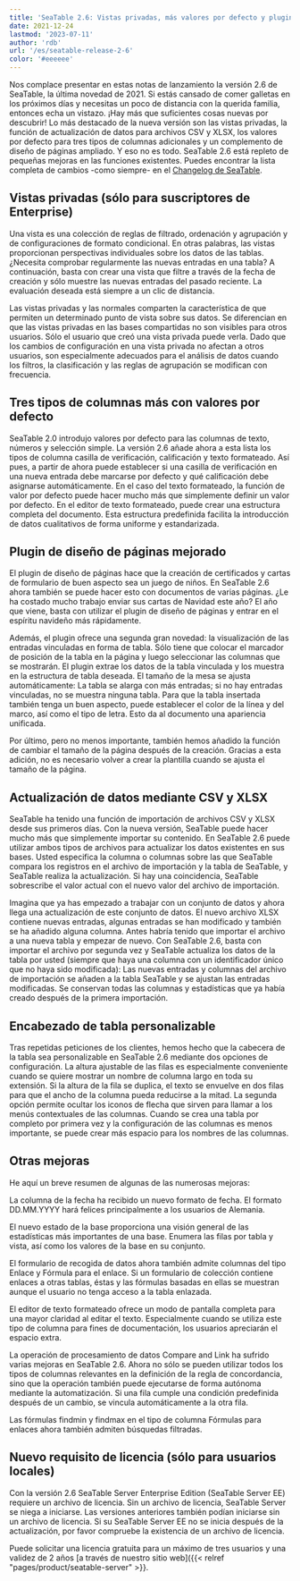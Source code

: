 ```yaml
---
title: 'SeaTable 2.6: Vistas privadas, más valores por defecto y plugin de diseño de página mejorado'
date: 2021-12-24
lastmod: '2023-07-11'
author: 'rdb'
url: '/es/seatable-release-2-6'
color: '#eeeeee'
---
```


Nos complace presentar en estas notas de lanzamiento la versión 2.6 de SeaTable, la última novedad de 2021. Si estás cansado de comer galletas en los próximos días y necesitas un poco de distancia con la querida familia, entonces echa un vistazo. ¡Hay más que suficientes cosas nuevas por descubrir! Lo más destacado de la nueva versión son las vistas privadas, la función de actualización de datos para archivos CSV y XLSX, los valores por defecto para tres tipos de columnas adicionales y un complemento de diseño de páginas ampliado. Y eso no es todo. SeaTable 2.6 está repleto de pequeñas mejoras en las funciones existentes. Puedes encontrar la lista completa de cambios -como siempre- en el [Changelog de SeaTable](https://seatable.io/es/docs/changelog/version-2-6/).

## Vistas privadas (sólo para suscriptores de Enterprise)

Una vista es una colección de reglas de filtrado, ordenación y agrupación y de configuraciones de formato condicional. En otras palabras, las vistas proporcionan perspectivas individuales sobre los datos de las tablas. ¿Necesita comprobar regularmente las nuevas entradas en una tabla? A continuación, basta con crear una vista que filtre a través de la fecha de creación y sólo muestre las nuevas entradas del pasado reciente. La evaluación deseada está siempre a un clic de distancia.

Las vistas privadas y las normales comparten la característica de que permiten un determinado punto de vista sobre sus datos. Se diferencian en que las vistas privadas en las bases compartidas no son visibles para otros usuarios. Sólo el usuario que creó una vista privada puede verla. Dado que los cambios de configuración en una vista privada no afectan a otros usuarios, son especialmente adecuados para el análisis de datos cuando los filtros, la clasificación y las reglas de agrupación se modifican con frecuencia.

## Tres tipos de columnas más con valores por defecto

SeaTable 2.0 introdujo valores por defecto para las columnas de texto, números y selección simple. La versión 2.6 añade ahora a esta lista los tipos de columna casilla de verificación, calificación y texto formateado. Así pues, a partir de ahora puede establecer si una casilla de verificación en una nueva entrada debe marcarse por defecto y qué calificación debe asignarse automáticamente. En el caso del texto formateado, la función de valor por defecto puede hacer mucho más que simplemente definir un valor por defecto. En el editor de texto formateado, puede crear una estructura completa del documento. Esta estructura predefinida facilita la introducción de datos cualitativos de forma uniforme y estandarizada.

## Plugin de diseño de páginas mejorado

El plugin de diseño de páginas hace que la creación de certificados y cartas de formulario de buen aspecto sea un juego de niños. En SeaTable 2.6 ahora también se puede hacer esto con documentos de varias páginas. ¿Le ha costado mucho trabajo enviar sus cartas de Navidad este año? El año que viene, basta con utilizar el plugin de diseño de páginas y entrar en el espíritu navideño más rápidamente.

Además, el plugin ofrece una segunda gran novedad: la visualización de las entradas vinculadas en forma de tabla. Sólo tiene que colocar el marcador de posición de la tabla en la página y luego seleccionar las columnas que se mostrarán. El plugin extrae los datos de la tabla vinculada y los muestra en la estructura de tabla deseada. El tamaño de la mesa se ajusta automáticamente: La tabla se alarga con más entradas; si no hay entradas vinculadas, no se muestra ninguna tabla. Para que la tabla insertada también tenga un buen aspecto, puede establecer el color de la línea y del marco, así como el tipo de letra. Esto da al documento una apariencia unificada.

Por último, pero no menos importante, también hemos añadido la función de cambiar el tamaño de la página después de la creación. Gracias a esta adición, no es necesario volver a crear la plantilla cuando se ajusta el tamaño de la página.

## Actualización de datos mediante CSV y XLSX

SeaTable ha tenido una función de importación de archivos CSV y XLSX desde sus primeros días. Con la nueva versión, SeaTable puede hacer mucho más que simplemente importar su contenido. En SeaTable 2.6 puede utilizar ambos tipos de archivos para actualizar los datos existentes en sus bases. Usted especifica la columna o columnas sobre las que SeaTable compara los registros en el archivo de importación y la tabla de SeaTable, y SeaTable realiza la actualización. Si hay una coincidencia, SeaTable sobrescribe el valor actual con el nuevo valor del archivo de importación.

Imagina que ya has empezado a trabajar con un conjunto de datos y ahora llega una actualización de este conjunto de datos. El nuevo archivo XLSX contiene nuevas entradas, algunas entradas se han modificado y también se ha añadido alguna columna. Antes habría tenido que importar el archivo a una nueva tabla y empezar de nuevo. Con SeaTable 2.6, basta con importar el archivo por segunda vez y SeaTable actualiza los datos de la tabla por usted (siempre que haya una columna con un identificador único que no haya sido modificada): Las nuevas entradas y columnas del archivo de importación se añaden a la tabla SeaTable y se ajustan las entradas modificadas. Se conservan todas las columnas y estadísticas que ya había creado después de la primera importación.

## Encabezado de tabla personalizable

Tras repetidas peticiones de los clientes, hemos hecho que la cabecera de la tabla sea personalizable en SeaTable 2.6 mediante dos opciones de configuración. La altura ajustable de las filas es especialmente conveniente cuando se quiere mostrar un nombre de columna largo en toda su extensión. Si la altura de la fila se duplica, el texto se envuelve en dos filas para que el ancho de la columna pueda reducirse a la mitad. La segunda opción permite ocultar los iconos de flecha que sirven para llamar a los menús contextuales de las columnas. Cuando se crea una tabla por completo por primera vez y la configuración de las columnas es menos importante, se puede crear más espacio para los nombres de las columnas.

## Otras mejoras

He aquí un breve resumen de algunas de las numerosas mejoras:

La columna de la fecha ha recibido un nuevo formato de fecha. El formato DD.MM.YYYY hará felices principalmente a los usuarios de Alemania.

El nuevo estado de la base proporciona una visión general de las estadísticas más importantes de una base. Enumera las filas por tabla y vista, así como los valores de la base en su conjunto.

El formulario de recogida de datos ahora también admite columnas del tipo Enlace y Fórmula para el enlace. Si un formulario de colección contiene enlaces a otras tablas, éstas y las fórmulas basadas en ellas se muestran aunque el usuario no tenga acceso a la tabla enlazada.

El editor de texto formateado ofrece un modo de pantalla completa para una mayor claridad al editar el texto. Especialmente cuando se utiliza este tipo de columna para fines de documentación, los usuarios apreciarán el espacio extra.

La operación de procesamiento de datos Compare and Link ha sufrido varias mejoras en SeaTable 2.6. Ahora no sólo se pueden utilizar todos los tipos de columnas relevantes en la definición de la regla de concordancia, sino que la operación también puede ejecutarse de forma autónoma mediante la automatización. Si una fila cumple una condición predefinida después de un cambio, se vincula automáticamente a la otra fila.

Las fórmulas findmin y findmax en el tipo de columna Fórmulas para enlaces ahora también admiten búsquedas filtradas.

## Nuevo requisito de licencia (sólo para usuarios locales)

Con la versión 2.6 SeaTable Server Enterprise Edition (SeaTable Server EE) requiere un archivo de licencia. Sin un archivo de licencia, SeaTable Server se niega a iniciarse. Las versiones anteriores también podían iniciarse sin un archivo de licencia. Si su SeaTable Server EE no se inicia después de la actualización, por favor compruebe la existencia de un archivo de licencia.

Puede solicitar una licencia gratuita para un máximo de tres usuarios y una validez de 2 años [a través de nuestro sitio web]({{< relref "pages/product/seatable-server" >}}.

